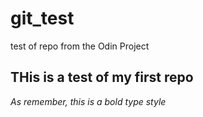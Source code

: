 # git_test
test of repo from the Odin Project
## THis is a test of my first repo
*As remember, this is a bold type style*